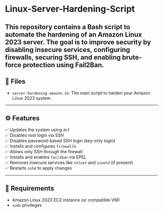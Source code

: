 # Linux-Server-Hardening-Script

This repository contains a Bash script to **automate the hardening of an Amazon Linux 2023 server**. The goal is to improve security by disabling insecure services, configuring firewalls, securing SSH, and enabling brute-force protection using Fail2Ban.
---

## 📁 Files

- `server-hardening-amazon.sh`: The main script to harden your Amazon Linux 2023 system.

---

## ⚙️ Features

✅ Updates the system using `dnf`  
✅ Disables root login via SSH  
✅ Disables password-based SSH login (key-only login)  
✅ Installs and configures `firewalld`  
✅ Allows only SSH through the firewall  
✅ Installs and enables `fail2ban` via EPEL  
✅ Removes insecure services like `telnet` and `xinetd` (if present)  
✅ Restarts `sshd` to apply changes

---

## 🧰 Requirements

- Amazon Linux 2023 EC2 instance (or compatible VM)
- `sudo` privileges
